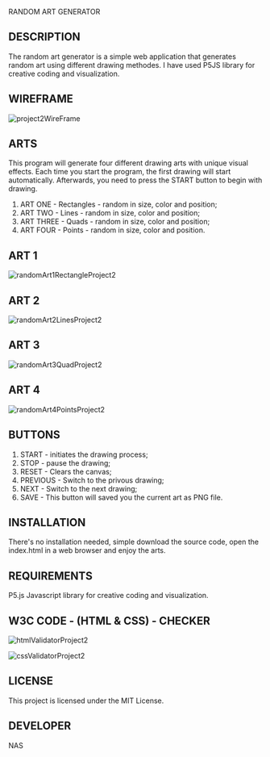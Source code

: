 RANDOM ART GENERATOR

## DESCRIPTION

The random art generator is a simple web application that generates random art using different drawing methodes. I have used P5JS library for creative coding and visualization.

## WIREFRAME

![project2WireFrame](https://github.com/naskhan23/project22/assets/147349178/85e7d5a9-c8b3-4324-816d-76c7461763a5)

## ARTS

This program will generate four different drawing arts with unique visual effects. Each time you start the program, the first drawing will start automatically. Afterwards, you need to press the START button to begin with drawing.

1) ART ONE - Rectangles - random in size, color and position;
2) ART TWO - Lines - random in size, color and position;
3) ART THREE - Quads - random in size, color and position;
4) ART FOUR - Points - random in size, color and position.

## ART 1

![randomArt1RectangleProject2](https://github.com/naskhan23/project22/assets/147349178/6f3944fd-369b-41a9-88c1-cd642683ab06)

## ART 2

![randomArt2LinesProject2](https://github.com/naskhan23/project22/assets/147349178/97e71910-a585-4c31-98be-408c984f21a2)

## ART 3

![randomArt3QuadProject2](https://github.com/naskhan23/project22/assets/147349178/2b76699b-1334-4563-8e93-e4033c552489)

## ART 4

![randomArt4PointsProject2](https://github.com/naskhan23/project22/assets/147349178/c26b0d49-9b64-4798-a12e-b96ca554d1f5)


## BUTTONS

1) START - initiates the drawing process;
2) STOP - pause the drawing;
3) RESET - Clears the canvas;
4) PREVIOUS - Switch to the privous drawing;
5) NEXT - Switch to the next drawing;
6) SAVE - This button will saved you the current art as PNG file.

## INSTALLATION

There's no installation needed, simple download the source code, open the index.html in a web browser and enjoy the arts.

## REQUIREMENTS

P5.js Javascript library for creative coding and visualization.

## W3C CODE - (HTML & CSS) - CHECKER

![htmlValidatorProject2](https://github.com/naskhan23/project22/assets/147349178/34eeafae-0414-4889-81d6-9dfee8830ddc)

![cssValidatorProject2](https://github.com/naskhan23/project22/assets/147349178/f249e565-bd4b-43fc-bacb-3696276b05a7)

## LICENSE 

This project is licensed under the MIT License.

## DEVELOPER

NAS


